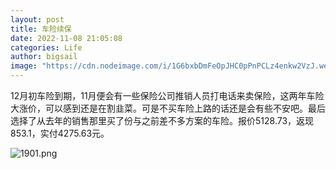 ```yaml
---
layout: post
title: 车险续保
date: 2022-11-08 21:05:08
categories: Life
author: bigsail
image: "https://cdn.nodeimage.com/i/1G6bxbDmFeOpJHC0pPnPCLz4enkw2VzJ.webp"
---
```

12月初车险到期，11月便会有一些保险公司推销人员打电话来卖保险，这两年车险大涨价，可以感到还是在割韭菜。可是不买车险上路的话还是会有些不安吧。最后选择了从去年的销售那里买了份与之前差不多方案的车险。报价5128.73，返现853.1，实付4275.63元。

<!--![](https://ucarecdn.com/ac4c28c8-6788-4818-9edd-dcc820b775b2/1901.png)-->
![1901.png](https://img.warn.im/v2/iIgcaEJ.png)
